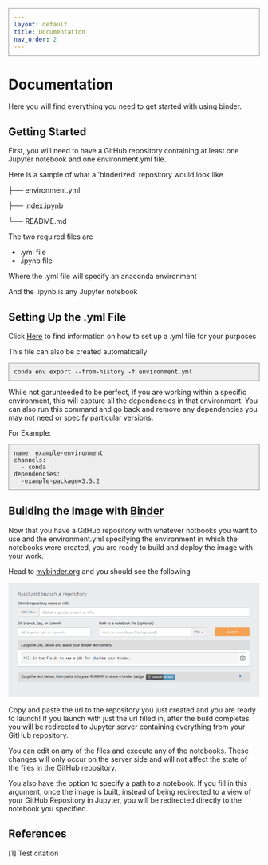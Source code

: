 ```yaml
---
layout: default
title: Documentation
nav_order: 2
---
```


<head>
<style>
pre code {
  background-color: #eee;
  border: 1px solid #999;
  display: block;
  padding: 10px;
} 
</style>
</head>

# Documentation

Here you will find everything you need to get started with using binder.

## Getting Started

First, you will need to have a GitHub repository containing at least one Jupyter notebook and one environment.yml file.

Here is a sample of what a 'binderized' repository would look like

├── environment.yml

├── index.ipynb

└── README.md

The two required files are
* .yml file
* .ipynb file

Where the .yml file will specify an anaconda environment

And the .ipynb is any Jupyter notebook

## Setting Up the .yml File

Click [Here](https://conda.io/projects/conda/en/latest/user-guide/tasks/manage-environments.html#sharing-an-environment)
to find information on how to set up a .yml file for your purposes

This file can also be created automatically

<pre contenteditable="true" spellcheck= "false">
<code>conda env export --from-history -f environment.yml</code></pre>

While not garunteeded to be perfect, if you are working within a specific environment, this will capture all the dependencies in that environment. You can also run this command and go back and remove any dependencies you may not need or specify particular versions.

For Example:

<pre contenteditable="true" spellcheck= "false">
<code>name: example-environment
channels:
  - conda
dependencies:
  -example-package=3.5.2</code></pre>

## Building the Image with [Binder](https://mybinder.org/)

Now that you have a GitHub repository with whatever notbooks you want to use and the environment.yml specifying the environment in which the notebooks were created, you are ready to build and deploy the image with your work.

Head to [mybinder.org](https://mybinder.org/) and you should see the following

![](https://github.com/phesse001/march_madness_jupyter/blob/gh-pages/images/my-binder-example.PNG?raw=true)

Copy and paste the url to the repository you just created and you are ready to launch! If you launch with just the url filled in, after the build completes you will be redirected to Jupyter server containing everything from your GitHub repository. 

You can edit on any of the files and execute any of the notebooks. These changes will only occur on the server side and will not affect the state of the files in the GitHub repository.

You also have the option to specify a path to a notebook. If you fill in this argument, once the image is built, instead of being redirected to a view of your GitHub Repository in Jupyter, you will be redirected directly to the notebook you specified.

## References
<a id="1">[1]</a> 
Test citation
